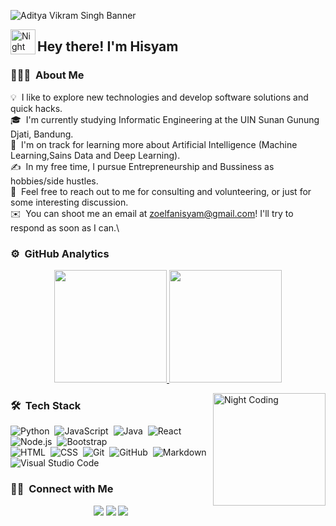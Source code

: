 ![Aditya Vikram Singh Banner](https://media.licdn.com/dms/image/v2/D5616AQGBzzlhfI2u6w/profile-displaybackgroundimage-shrink_350_1400/B56ZWneWO8GsAc-/0/1742271506538?e=1751500800&v=beta&t=eYuAM2nxWMC1c0B7j_CA1NcQ6JIC_7C12mqISgaNM8E)

<img alt="Night Coding" src="./assets/Hand%20Wave.gif" width='40' align="left"/><h2>Hey there! I'm Hisyam</h2>

<!-- ## 👋 &nbsp;Hey there! I'm Aditya -->

### 👨🏻‍💻 &nbsp;About Me

💡 &nbsp;I like to explore new technologies and develop software solutions and quick hacks.\
🎓 &nbsp;I'm currently studying Informatic Engineering at the UIN Sunan Gunung Djati, Bandung.\
🌱 &nbsp;I'm on track for learning more about Artificial Intelligence (Machine Learning,Sains Data and Deep Learning).\
✍️ &nbsp;In my free time, I pursue Entrepreneurship and Bussiness as hobbies/side hustles.\
💬 &nbsp;Feel free to reach out to me for consulting and volunteering, or just for some interesting discussion.\
✉️ &nbsp;You can shoot me an email at zoelfanisyam@gmail.com! I'll try to respond as soon as I can.\

### ⚙️ &nbsp;GitHub Analytics

<p align="center">
<a href="https://github.com/zoelfanisyam">
  <img height="180em" src="https://github-readme-stats-eight-theta.vercel.app/api?username=zoelfanisyam&show_icons=true&theme=algolia&include_all_commits=true&count_private=true"/>
  <img height="180em" src="https://github-readme-stats-eight-theta.vercel.app/api/top-langs/?username=zoelfanisyam&layout=compact&langs_count=8&theme=algolia"/>
</a>
</p>

<img alt="Night Coding" height="180em" src="https://media.giphy.com/media/v1.Y2lkPTc5MGI3NjExdTlqZjI3d3F5aHl4aXhsZnZ5NDQxeTBqbm1nNmVtcTNjdWExdmsycyZlcD12MV9naWZzX3NlYXJjaCZjdD1n/llBprZ5L7Bm2YLX8va/giphy.gif" align="right"/>

### 🛠 &nbsp;Tech Stack

![Python](https://img.shields.io/badge/-Python-05122A?style=flat&logo=python)&nbsp;
![JavaScript](https://img.shields.io/badge/-JavaScript-05122A?style=flat&logo=javascript)&nbsp;
![Java](https://img.shields.io/badge/-Java-05122A?style=flat&logo=Java&logoColor=FFA518)&nbsp;
![React](https://img.shields.io/badge/-React-05122A?style=flat&logo=react)&nbsp;
![Node.js](https://img.shields.io/badge/-Node.js-05122A?style=flat&logo=node.js)&nbsp;
![Bootstrap](https://img.shields.io/badge/-Bootstrap-05122A?style=flat&logo=bootstrap&logoColor=563D7C)\
![HTML](https://img.shields.io/badge/-HTML-05122A?style=flat&logo=HTML5)&nbsp;
![CSS](https://img.shields.io/badge/-CSS-05122A?style=flat&logo=CSS3&logoColor=1572B6)&nbsp;
![Git](https://img.shields.io/badge/-Git-05122A?style=flat&logo=git)&nbsp;
![GitHub](https://img.shields.io/badge/-GitHub-05122A?style=flat&logo=github)&nbsp;
![Markdown](https://img.shields.io/badge/-Markdown-05122A?style=flat&logo=markdown)\
![Visual Studio Code](https://img.shields.io/badge/-Visual%20Studio%20Code-05122A?style=flat&logo=visual-studio-code&logoColor=007ACC)&nbsp;



### 🤝🏻 &nbsp;Connect with Me

<p align="center">
<a href="https://www.linkedin.com/in/hisyam-arief-zulfani-661821239/"><img src="https://img.shields.io/badge/-Hisyam Arief Zulfani-0077B5?style=flat&logo=Linkedin&logoColor=white"/></a>
<a href="mailto:avsingh@umass.edu"><img src="https://img.shields.io/badge/-zoelfanisyam@gmail.com-D14836?style=flat&logo=Gmail&logoColor=white"/></a>
<a href="https://www.instagram.com/hisyamzulf/"><img src="https://img.shields.io/badge/-@hisyamzulf-E4405F?style=flat&logo=Instagram&logoColor=white"/></a>
</p>
